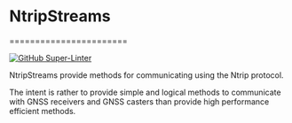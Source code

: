 # NtripStreams
=======================

[![GitHub Super-Linter](https://github.com/stenseng/ntripstreams/workflows/SuperLinter/badge.svg)](https://github.com/marketplace/actions/super-linter)

NtripStreams provide methods for communicating using the Ntrip protocol.

The intent is rather to provide simple and logical methods to communicate with GNSS receivers and GNSS casters than provide high performance efficient methods.
